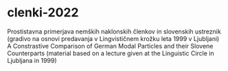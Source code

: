 # clenki-2022
 Prostistavna primerjava nemških naklonskih členkov in slovenskih ustreznik (gradivo na osnovi predavanja v Lingvističnem krožku leta 1999 v Ljubljani)
 A Constrastive Comparison of German Modal Particles and their Slovene Counterparts (material based on a lecture given at the Linguistic Circle in Ljubljana in 1999)
